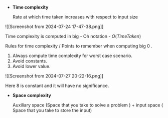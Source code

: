 
- **Time complexity**
    
    Rate at which time taken increases with respect to input size
    

![[Screenshot from 2024-07-24 17-47-38.png]]

Time complexity is computed in big - Oh notation - $O(Time Taken)$

Rules for time complexity / Points to remember when computing big 0 .

1. Always compute time complexity for worst case scenario.
2. Avoid constants.
3. Avoid lower value.

![[Screenshot from 2024-07-27 20-22-16.png]]

Here 8 is constant and it will have no significance.

- **Space complexity**
    
    Auxiliary space (Space that you take to solve a problem ) + input space ( Space that you take to store the input)